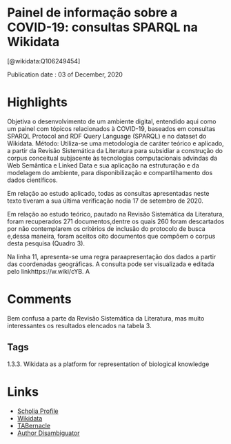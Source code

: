 
Painel de informação sobre a COVID-19: consultas SPARQL na Wikidata
===================================================================
  
  [@wikidata:Q106249454]  
  
Publication date : 03 of December, 2020  

# Highlights

Objetiva o desenvolvimento de um ambiente digital, entendido aqui como um painel com tópicos relacionados à COVID-19, baseados em consultas SPARQL Protocol and RDF Query Language (SPARQL) e no dataset do Wikidata. Método: Utiliza-se uma metodologia de caráter teórico e aplicado, a partir da Revisão Sistemática da Literatura para subsidiar a construção do corpus conceitual subjacente às tecnologias computacionais advindas da Web Semântica e Linked Data e sua aplicação na estruturação e da modelagem do ambiente, para disponibilização e compartilhamento dos dados científicos.

Em relação ao estudo aplicado, todas as consultas apresentadas neste texto tiveram a sua última verificação nodia 17 de setembro de 2020.

Em relação ao estudo teórico, pautado na Revisão Sistemática da Literatura, foram recuperados 271 documentos,dentre os quais 260 foram descartados por não contemplarem os critérios de inclusão do protocolo de busca e,dessa maneira, foram aceitos oito documentos que compõem o corpus desta pesquisa (Quadro 3).


Na linha 11, apresenta-se uma regra paraapresentação dos dados a partir das coordenadas geográficas. A consulta pode ser visualizada e editada pelo linkhttps://w.wiki/cYB. A
# Comments

Bem confusa  a parte da Revisão Sistemática da Literatura, mas muito interessantes os resultados elencados na tabela 3.

## Tags


1.3.3. Wikidata as a platform for representation of biological knowledge

# Links
  
 * [Scholia Profile](https://scholia.toolforge.org/work/Q106249454)  
 * [Wikidata](https://www.wikidata.org/wiki/Q106249454)  
 * [TABernacle](https://tabernacle.toolforge.org/?#/tab/manual/Q106249454/P921%3BP4510)  
 * [Author Disambiguator](https://author-disambiguator.toolforge.org/work_item_oauth.php?id=Q106249454&batch_id=&match=1&author_list_id=&doit=Get+author+links+for+work)  
